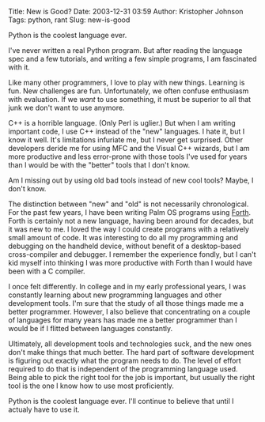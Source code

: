 Title: New is Good?
Date: 2003-12-31 03:59
Author: Kristopher Johnson
Tags: python, rant
Slug: new-is-good

Python is the coolest language ever.

I've never written a real Python program. But after reading the language
spec and a few tutorials, and writing a few simple programs, I am
fascinated with it.

Like many other programmers, I love to play with new things. Learning is
fun. New challenges are fun. Unfortunately, we often confuse enthusiasm
with evaluation. If we *want* to use something, it must be superior to
all that junk we don't want to use anymore.

C++ is a horrible language. (Only Perl is uglier.) But when I am writing
important code, I use C++ instead of the "new" languages. I hate it, but
I know it well. It's limitations infuriate me, but I never get
surprised. Other developers deride me for using MFC and the Visual C++
wizards, but I am more productive and less error-prone with those tools
I've used for years than I would be with the "better" tools that I don't
know.

Am I missing out by using old bad tools instead of new cool tools?
Maybe, I don't know.

The distinction between "new" and "old" is not necessarily
chronological. For the past few years, I have been writing Palm OS
programs using [Forth](http://www.quartus.net/products/forth/). Forth is
certainly not a new language, having been around for decades, but it was
new to me. I loved the way I could create programs with a relatively
small amount of code. It was interesting to do all my programming and
debugging on the handheld device, without benefit of a desktop-based
cross-compiler and debugger. I remember the experience fondly, but I
can't kid myself into thinking I was more productive with Forth than I
would have been with a C compiler.

I once felt differently. In college and in my early professional years,
I was constantly learning about new programming languages and other
development tools. I'm sure that the study of all those things made me a
better programmer. However, I also believe that concentrating on a
couple of languages for many years has made me a better programmer than
I would be if I flitted between languages constantly.

Ultimately, all development tools and technologies suck, and the new
ones don't make things that much better. The hard part of software
development is figuring out exactly what the program needs to do. The
level of effort required to do that is independent of the programming
language used. Being able to pick the right tool for the job is
important, but usually the right tool is the one I know how to use most
proficiently.

Python is the coolest language ever. I'll continue to believe that until
I actualy have to use it.

